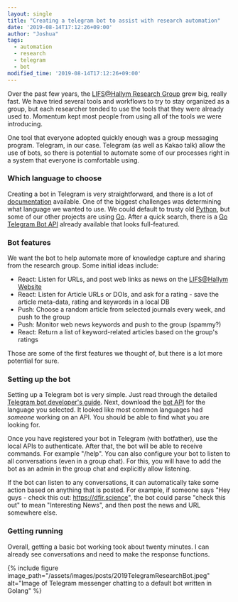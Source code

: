```yaml
---
layout: single
title: "Creating a telegram bot to assist with research automation"
date: '2019-08-14T17:12:26+09:00'
author: "Joshua"
tags:
  - automation
  - research
  - telegram
  - bot
modified_time: '2019-08-14T17:12:26+09:00'
---
```


Over the past few years, the [LIFS@Hallym Research Group](https://lifs.hallym.ac.kr) grew big, really fast.
We have tried several tools and workflows to try to stay organized as a group, but each researcher tended to use
the tools that they were already used to. Momentum kept most people from using all of the tools we were introducing.

One tool that everyone adopted quickly enough was a group messaging program. Telegram, in our case. Telegram (as well as
Kakao talk) allow the use of bots, so there is potential to automate some of our processes right in a system that everyone is comfortable using.

### Which language to choose
Creating a bot in Telegram is very straightforward, and there is a lot of [documentation](https://core.telegram.org/bots) available. One of the biggest
challenges was determining what language we wanted to use. We could default to trusty old [Python](https://www.python.org/), but some of our other
projects are using [Go](https://golang.org/). After a quick search, there is a [Go Telegram Bot API](https://go-telegram-bot-api.github.io/)
already available that looks full-featured.

### Bot features
We want the bot to help automate more of knowledge capture and sharing from the research group. Some initial ideas include:

* React: Listen for URLs, and post web links as news on the [LIFS@Hallym Website](https://lifs.hallym.ac.kr)
* React: Listen for Article URLs or DOIs, and ask for a rating - save the article meta-data, rating and keywords in a local DB
* Push: Choose a random article from selected journals every week, and push to the group
* Push: Monitor web news keywords and push to the group (spammy?)
* React: Return a list of keyword-related articles based on the group's ratings

Those are some of the first features we thought of, but there is a lot more potential for sure.

### Setting up the bot
Setting up a Telegram bot is very simple. Just read through the detailed [Telegram bot developer's guide](https://core.telegram.org/bots). Next, download the [bot API](https://go-telegram-bot-api.github.io/) for the language you selected. It looked like most common languages had *someone* working on an API. You should be able to find what you are looking for.

Once you have registered your bot in Telegram (with botfather), use the local APIs to authenticate. After that, the bot will be able
to receive commands. For example "/help". You can also configure your bot to listen to all conversations (even in a group chat). For this,
you will have to add the bot as an admin in the group chat and explicitly allow listening.

If the bot can listen to any conversations, it can automatically take some action based on anything that is posted. For example, if
someone says "Hey guys - check this out: https://dfir.science", the bot could parse "check this out" to mean "Interesting News", and then post the news and URL somewhere else.

### Getting running
Overall, getting a basic bot working took about twenty minutes. I can already see conversations and need to make the response functions.

{% include figure image_path="/assets/images/posts/2019TelegramResearchBot.jpeg" alt="Image of Telegram messenger chatting to a default bot written in Golang" %}

